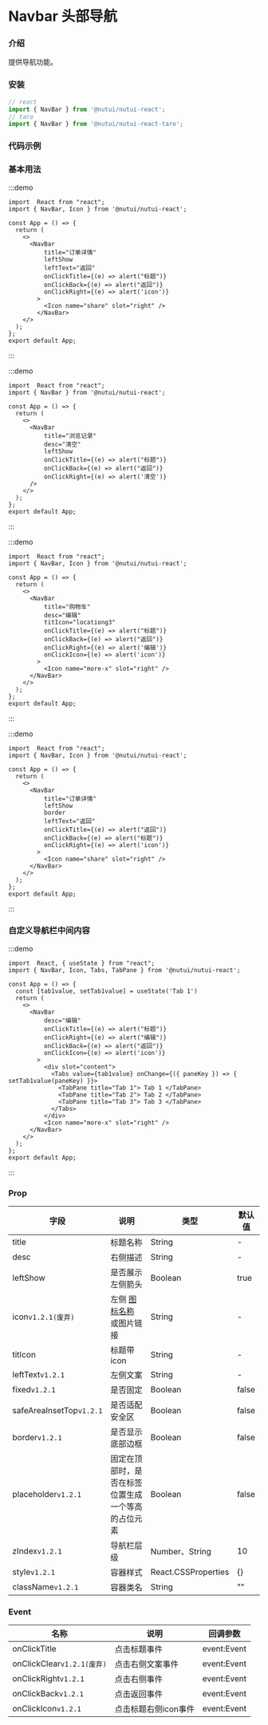 # Navbar 头部导航

### 介绍 


提供导航功能。

### 安装

```ts
// react
import { NavBar } from '@nutui/nutui-react';
// taro
import { NavBar } from '@nutui/nutui-react-taro';
```

### 代码示例

### 基本用法

:::demo
```tsx
import  React from "react";
import { NavBar, Icon } from '@nutui/nutui-react';

const App = () => {
  return ( 
    <>   
      <NavBar
          title="订单详情"
          leftShow
          leftText="返回"
          onClickTitle={(e) => alert("标题")}
          onClickBack={(e) => alert("返回")}
          onClickRight={(e) => alert('icon')}
        >
          <Icon name="share" slot="right" />
        </NavBar>
    </>
  );
};  
export default App;

```
:::

:::demo
```tsx
import  React from "react";
import { NavBar } from '@nutui/nutui-react';

const App = () => {
  return ( 
    <>   
      <NavBar
          title="浏览记录"
          desc="清空"
          leftShow
          onClickTitle={(e) => alert("标题")}
          onClickBack={(e) => alert("返回")}
          onClickRight={(e) => alert('清空')}
      />
    </>
  );
};  
export default App;

```
:::

:::demo
```tsx
import  React from "react";
import { NavBar, Icon } from '@nutui/nutui-react';

const App = () => {
  return ( 
    <>   
      <NavBar
          title="购物车"
          desc="编辑"
          titIcon="locationg3"
          onClickTitle={(e) => alert("标题")}
          onClickBack={(e) => alert("返回")}
          onClickRight={(e) => alert('编辑')}
          onClickIcon={(e) => alert('icon')}
        >
          <Icon name="more-x" slot="right" />
      </NavBar>
    </>
  );
};  
export default App;

```
:::

:::demo
```tsx
import  React from "react";
import { NavBar, Icon } from '@nutui/nutui-react';

const App = () => {
  return ( 
    <>
      <NavBar
          title="订单详情"
          leftShow
          border
          leftText="返回"
          onClickTitle={(e) => alert("返回")}
          onClickBack={(e) => alert("标题")}
          onClickRight={(e) => alert('icon')}
        >
          <Icon name="share" slot="right" />
      </NavBar>
    </>
  );
};  
export default App;

```
:::


### 自定义导航栏中间内容

:::demo
```tsx
import  React, { useState } from "react";
import { NavBar, Icon, Tabs, TabPane } from '@nutui/nutui-react';

const App = () => {
  const [tab1value, setTab1value] = useState('Tab 1')
  return ( 
    <>   
      <NavBar
          desc="编辑"
          onClickTitle={(e) => alert("标题")}
          onClickRight={(e) => alert("编辑")}
          onClickBack={(e) => alert("返回")}
          onClickIcon={(e) => alert('icon')}
        >
          <div slot="content">
            <Tabs value={tab1value} onChange={({ paneKey }) => { setTab1value(paneKey) }}>
              <TabPane title="Tab 1"> Tab 1 </TabPane>
              <TabPane title="Tab 2"> Tab 2 </TabPane>
              <TabPane title="Tab 3"> Tab 3 </TabPane>
            </Tabs>
          </div>
          <Icon name="more-x" slot="right" />
      </NavBar>
    </>
  );
};  
export default App;

```
:::

### Prop  

| 字段                       | 说明                                                                                           | 类型    | 默认值  |
|--------------------------|------------------------------------------------------------------------------------------------|---------|---------|
| title                    | 标题名称                                                                                       | String  | -       |
| desc                     | 右侧描述                                                                                       | String  | -       |
| leftShow                 | 是否展示左侧箭头                                                                              | Boolean | true   |
| icon`v1.2.1(废弃)`         | 左侧 [图标名称](#/icon) 或图片链接                                                             | String  | -       |
| titIcon                  | 标题带icon                                                         | String  | -       |   
| leftText`v1.2.1`         | 左侧文案                                                         | String  | -       |   
| fixed`v1.2.1`            | 是否固定                                                         | Boolean  | false       |   
| safeAreaInsetTop`v1.2.1` | 是否适配安全区                                                         | Boolean  | false       |   
| border`v1.2.1`           | 是否显示底部边框                                      | Boolean  | false    | 
| placeholder`v1.2.1`      | 固定在顶部时，是否在标签位置生成一个等高的占位元素           | Boolean  | false    |
| zIndex`v1.2.1`           | 导航栏层级           | Number、String  | 10    |
| style`v1.2.1`            | 容器样式           | React.CSSProperties  | {}    |
| className`v1.2.1`        | 容器类名           | String  | ""    |                                          

### Event
| 名称                      | 说明     | 回调参数    |
|-------------------------|----------|-------------|
| onClickTitle            | 点击标题事件 | event:Event |
| onClickClear`v1.2.1(废弃)` | 点击右侧文案事件 | event:Event |
| onClickRight`v1.2.1`    | 点击右侧事件 | event:Event |
| onClickBack`v1.2.1`             | 点击返回事件 | event:Event |
| onClickIcon`v1.2.1`             | 点击标题右侧icon事件 | event:Event |